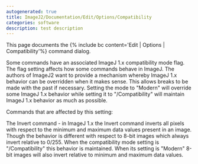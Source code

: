 ```yaml
---
autogenerated: true
title: ImageJ2/Documentation/Edit/Options/Compatibility
categories: software
description: test description
---
```


This page documents the {% include bc content='Edit | Options | Compatibility'%} command dialog.

Some commands have an associated ImageJ 1.x compatibility mode flag. The flag setting affects how some commands behave in ImageJ. The authors of ImageJ2 want to provide a mechanism whereby ImageJ 1.x behavior can be overridden when it makes sense. This allows breaks to be made with the past if necessary. Setting the mode to "Modern" will override some ImageJ 1.x behavior while setting it to "/Compatibility" will maintain ImageJ 1.x behavior as much as possible.

Commands that are affected by this setting:

The Invert command - in ImageJ 1.x the Invert command inverts all pixels with respect to the minimum and maximum data values present in an image. Though the behavior is different with respect to 8-bit images which always invert relative to 0/255. When the compatibility mode setting is "/Compatibility" this behavior is maintained. When its setting is "Modern" 8-bit images will also invert relative to minimum and maximum data values.

